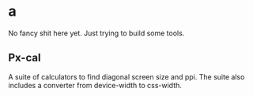 a
=

No fancy shit here yet. Just trying to build some tools.

Px-cal 
--------------------
A suite of calculators to find diagonal screen size and  ppi. The suite also includes a converter from device-width to css-width.
